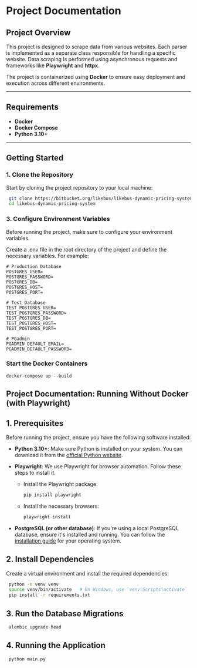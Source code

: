 # Project Documentation

## Project Overview

This project is designed to scrape data from various websites. Each parser is implemented as a separate class responsible for handling a specific website. Data scraping is performed using asynchronous requests and frameworks like **Playwright** and **httpx**.

The project is containerized using **Docker** to ensure easy deployment and execution across different environments.

---

## Requirements

- **Docker**
- **Docker Compose**
- **Python 3.10+**

---

## Getting Started

### 1. Clone the Repository

Start by cloning the project repository to your local machine:

```bash
 git clone https://bitbucket.org/likebus/likebus-dynamic-pricing-system/src/main/
 cd likebus-dynamic-pricing-system
```

### 3. Configure Environment Variables

Before running the project, make sure to configure your environment variables. 

Create a .env file in the root directory of the project and define the necessary variables. For example:

```aiignore
# Production Database
POSTGRES_USER=
POSTGRES_PASSWORD=
POSTGRES_DB=
POSTGRES_HOST=
POSTGRES_PORT=

# Test Database
TEST_POSTGRES_USER=
TEST_POSTGRES_PASSWORD=
TEST_POSTGRES_DB=
TEST_POSTGRES_HOST=
TEST_POSTGRES_PORT=

# PGadmin
PGADMIN_DEFAULT_EMAIL=
PGADMIN_DEFAULT_PASSWORD=
```

### Start the Docker Containers

```
docker-compose up --build
```

## Project Documentation: Running Without Docker (with Playwright)

## 1. Prerequisites

Before running the project, ensure you have the following software installed:

- **Python 3.10+**: Make sure Python is installed on your system. You can download it from the [official Python website](https://www.python.org/downloads/).
- **Playwright**: We use Playwright for browser automation. Follow these steps to install it.
  - Install the Playwright package:
    ```bash
    pip install playwright
    ```
  - Install the necessary browsers:
    ```bash
    playwright install
    ```

- **PostgreSQL (or other database)**: If you're using a local PostgreSQL database, ensure it's installed and running. You can follow the [installation guide](https://www.postgresql.org/download/) for your operating system.


## 2. Install Dependencies
Create a virtual environment and install the required dependencies:

```bash
 python -m venv venv
 source venv/bin/activate   # On Windows, use `venv\Scripts\activate`
 pip install -r requirements.txt
```


## 3. Run the Database Migrations

```bash
 alembic upgrade head
```

## 4. Running the Application

```bash
 python main.py
```

